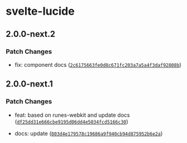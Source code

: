 # svelte-lucide

## 2.0.0-next.2

### Patch Changes

- fix: component docs ([`2c6175663fe0d8c671fc203a7a5a4f3daf92808b`](https://github.com/shinokada/svelte-lucide/commit/2c6175663fe0d8c671fc203a7a5a4f3daf92808b))

## 2.0.0-next.1

### Patch Changes

- feat: based on runes-webkit and update docs ([`df25dd31e666cbe9195d06dd4e5034fcd5166c30`](https://github.com/shinokada/svelte-lucide/commit/df25dd31e666cbe9195d06dd4e5034fcd5166c30))

- docs: update ([`803d4e179578c19686a9f940cb94d875952b6e2a`](https://github.com/shinokada/svelte-lucide/commit/803d4e179578c19686a9f940cb94d875952b6e2a))
